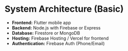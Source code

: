 # System Architecture (Basic)

- **Frontend:** Flutter mobile app
- **Backend:** Node.js with Firebase or Express
- **Database:** Firestore or MongoDB
- **Hosting:** Firebase Hosting / Vercel for frontend
- **Authentication:** Firebase Auth (Phone/Email)
